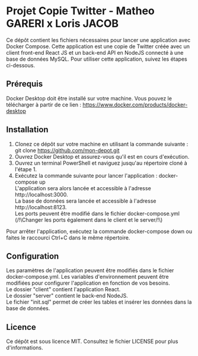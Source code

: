 # Projet Copie Twitter - Matheo GARERI x Loris JACOB
Ce dépôt contient les fichiers nécessaires pour lancer une application avec Docker Compose. Cette application est une copie de Twitter créée avec un client front-end React JS et un back-end API en NodeJS connecté à une base de données MySQL. Pour utiliser cette application, suivez les étapes ci-dessous.

## Prérequis
Docker Desktop doit être installé sur votre machine. Vous pouvez le télécharger à partir de ce lien : https://www.docker.com/products/docker-desktop
## Installation
1. Clonez ce dépôt sur votre machine en utilisant la commande suivante : git clone https://github.com/mon-depot.git <br>
2. Ouvrez Docker Desktop et assurez-vous qu'il est en cours d'exécution. <br>
3. Ouvrez un terminal PowerShell et naviguez jusqu'au répertoire cloné à l'étape 1. <br>
4. Exécutez la commande suivante pour lancer l'application : docker-compose up <br>
L'application sera alors lancée et accessible à l'adresse http://localhost:3000. <br> La base de données sera lancée et accessible à l'adresse http://localhost:8123. <br>
Les ports peuvent être modifié dans le fichier docker-compose.yml (/!\Changer les ports également dans le client et le server/!\\)

Pour arrêter l'application, exécutez la commande docker-compose down ou faites le raccourci Ctrl+C dans le même répertoire.

## Configuration
Les paramètres de l'application peuvent être modifiés dans le fichier docker-compose.yml. Les variables d'environnement peuvent être modifiées pour configurer l'application en fonction de vos besoins. <br>
Le dossier "client" contient l'application React. <br>
Le dossier "server" contient le back-end NodeJS. <br>
Le fichier "init.sql" permet de créer les tables et insérer les données dans la base de données.

## Licence
Ce dépôt est sous licence MIT. Consultez le fichier LICENSE pour plus d'informations.
